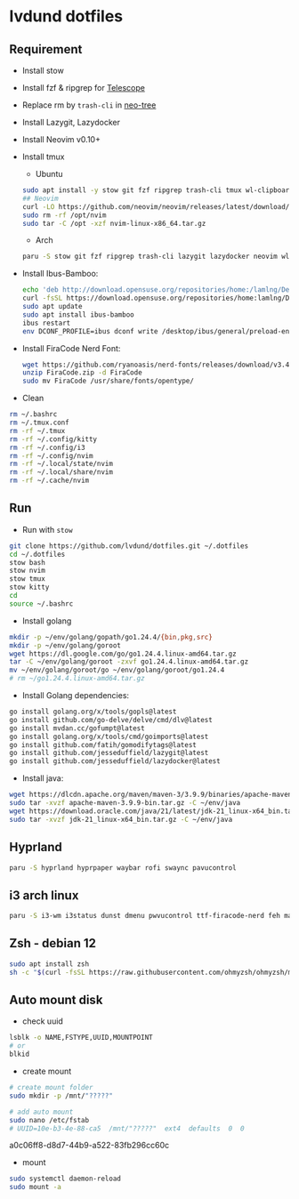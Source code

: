 #  lvdund dotfiles

## Requirement

- Install stow
- Install fzf & ripgrep for [Telescope](https://github.com/nvim-telescope/telescope.nvim)
- Replace rm by `trash-cli` in [neo-tree](https://github.com/nvim-neo-tree/neo-tree.nvim)
- Install Lazygit, Lazydocker
- Install Neovim v0.10+
- Install tmux
    - Ubuntu
    ```bash
    sudo apt install -y stow git fzf ripgrep trash-cli tmux wl-clipboard kitty wget curl i3 xclip rofi feh maim lsd playerctl baobab gparted thunar
    ## Neovim
    curl -LO https://github.com/neovim/neovim/releases/latest/download/nvim-linux-x86_64.tar.gz
    sudo rm -rf /opt/nvim
    sudo tar -C /opt -xzf nvim-linux-x86_64.tar.gz
    ```
    - Arch
    ```bash
    paru -S stow git fzf ripgrep trash-cli lazygit lazydocker neovim wl-clipboard kitty tmux extension-manager xclip ibus-bamboo lsd bash-completion maim clang rofi
    ```
- Install Ibus-Bamboo:
    ```bash
    echo 'deb http://download.opensuse.org/repositories/home:/lamlng/Debian_12/ /' | sudo tee /etc/apt/sources.list.d/home:lamlng.list
    curl -fsSL https://download.opensuse.org/repositories/home:lamlng/Debian_12/Release.key | gpg --dearmor | sudo tee /etc/apt/trusted.gpg.d/home_lamlng.gpg > /dev/null
    sudo apt update
    sudo apt install ibus-bamboo
    ibus restart
    env DCONF_PROFILE=ibus dconf write /desktop/ibus/general/preload-engines "['BambooUs', 'Bamboo']" && gsettings set org.gnome.desktop.input-sources sources "[('xkb', 'us'), ('ibus', 'Bamboo')]"
    ```
- Install FiraCode Nerd Font:
    ```bash
    wget https://github.com/ryanoasis/nerd-fonts/releases/download/v3.4.0/FiraCode.zip
    unzip FiraCode.zip -d FiraCode
    sudo mv FiraCode /usr/share/fonts/opentype/
    ```

- Clean
```bash
rm ~/.bashrc
rm ~/.tmux.conf
rm -rf ~/.tmux
rm -rf ~/.config/kitty
rm -rf ~/.config/i3
rm -rf ~/.config/nvim
rm -rf ~/.local/state/nvim
rm -rf ~/.local/share/nvim
rm -rf ~/.cache/nvim
```

## Run

- Run with ```stow```
```bash
git clone https://github.com/lvdund/dotfiles.git ~/.dotfiles
cd ~/.dotfiles 
stow bash
stow nvim
stow tmux
stow kitty
cd
source ~/.bashrc
```
- Install golang
```bash
mkdir -p ~/env/golang/gopath/go1.24.4/{bin,pkg,src}
mkdir -p ~/env/golang/goroot
wget https://dl.google.com/go/go1.24.4.linux-amd64.tar.gz
tar -C ~/env/golang/goroot -zxvf go1.24.4.linux-amd64.tar.gz
mv ~/env/golang/goroot/go ~/env/golang/goroot/go1.24.4
# rm ~/go1.24.4.linux-amd64.tar.gz
```
- Install Golang dependencies:
```bash
go install golang.org/x/tools/gopls@latest
go install github.com/go-delve/delve/cmd/dlv@latest
go install mvdan.cc/gofumpt@latest
go install golang.org/x/tools/cmd/goimports@latest
go install github.com/fatih/gomodifytags@latest
go install github.com/jesseduffield/lazygit@latest
go install github.com/jesseduffield/lazydocker@latest
```
- Install java:
```bash
wget https://dlcdn.apache.org/maven/maven-3/3.9.9/binaries/apache-maven-3.9.9-bin.tar.gz
sudo tar -xvzf apache-maven-3.9.9-bin.tar.gz -C ~/env/java
wget https://download.oracle.com/java/21/latest/jdk-21_linux-x64_bin.tar.gz
sudo tar -xvzf jdk-21_linux-x64_bin.tar.gz -C ~/env/java
```

## Hyprland

```bash
paru -S hyprland hyprpaper waybar rofi swaync pavucontrol
```

## i3 arch linux

```bash
paru -S i3-wm i3status dunst dmenu pwvucontrol ttf-firacode-nerd feh maim thunar gvfs
```

## Zsh - debian 12

```bash
sudo apt install zsh
sh -c "$(curl -fsSL https://raw.githubusercontent.com/ohmyzsh/ohmyzsh/master/tools/install.sh)"
```

## Auto mount disk

- check uuid
```bash
lsblk -o NAME,FSTYPE,UUID,MOUNTPOINT
# or
blkid
```

- create mount
```bash
# create mount folder
sudo mkdir -p /mnt/"?????"

# add auto mount
sudo nano /etc/fstab
# UUID=10e-b3-4e-88-ca5  /mnt/"?????"  ext4  defaults  0  0
```
a0c06ff8-d8d7-44b9-a522-83fb296cc60c
- mount
```bash
sudo systemctl daemon-reload
sudo mount -a
```
